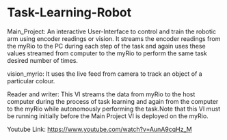 # Task-Learning-Robot


Main_Project:
An interactive User-Interface to control and train the robotic arm using encoder readings or vision. It streams the encoder readings from the 
myRio to the PC during each step of the task and again uses these values streamed from computer to the myRio to perform the same task desired 
number of times.


vision_myrio:
It uses the live feed from camera to track an object of a particular colour.


Reader and writer:
This VI streams the data from myRio to the host computer during the process of task learning and again from the computer to the myRio while 
autonomously performing the task.Note that this VI must be running initially before the Main Project VI is deployed on the myRio.

Youtube Link: https://www.youtube.com/watch?v=AunA9cqHz_M
